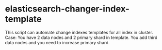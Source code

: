 # elasticsearch-changer-index-template
 This script can automate change indexes templates for all index in cluster. Case: You have 2 data nodes and 2 primary shard in template. You add third data nodes and you need to increase primary shard. 
